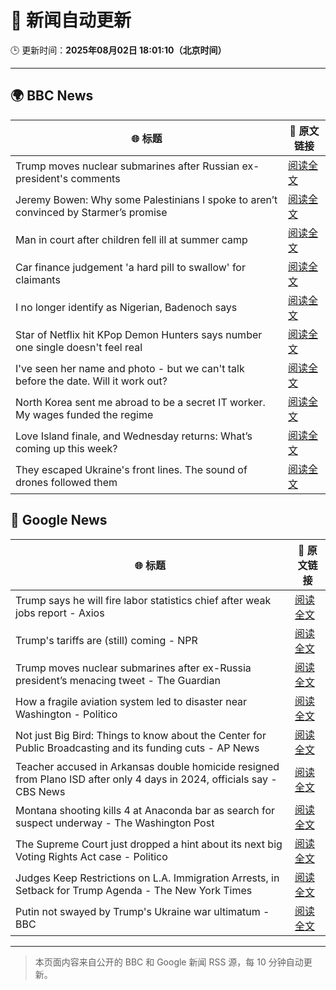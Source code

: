 # 🧠 新闻自动更新

🕒 更新时间：**2025年08月02日 18:01:10（北京时间）**

---

## 🌍 BBC News

| 🌐 标题 | 🔗 原文链接 |
|--------|-------------|
| Trump moves nuclear submarines after Russian ex-president's comments | [阅读全文](https://www.bbc.com/news/articles/c93dgr2dd53o?at_medium=RSS&at_campaign=rss) |
| Jeremy Bowen: Why some Palestinians I spoke to aren’t convinced by Starmer’s promise | [阅读全文](https://www.bbc.com/news/articles/cd6n0eeqp54o?at_medium=RSS&at_campaign=rss) |
| Man in court after children fell ill at summer camp | [阅读全文](https://www.bbc.com/news/articles/cwyep6j7z0zo?at_medium=RSS&at_campaign=rss) |
| Car finance judgement 'a hard pill to swallow' for claimants | [阅读全文](https://www.bbc.com/news/articles/c7vle481ydno?at_medium=RSS&at_campaign=rss) |
| I no longer identify as Nigerian, Badenoch says | [阅读全文](https://www.bbc.com/news/articles/c24z77yg16eo?at_medium=RSS&at_campaign=rss) |
| Star of Netflix hit KPop Demon Hunters says number one single doesn't feel real | [阅读全文](https://www.bbc.com/news/articles/c3dpxknjn07o?at_medium=RSS&at_campaign=rss) |
| I've seen her name and photo - but we can't talk before the date. Will it work out? | [阅读全文](https://www.bbc.com/news/articles/c9w1we5gz5qo?at_medium=RSS&at_campaign=rss) |
| North Korea sent me abroad to be a secret IT worker. My wages funded the regime | [阅读全文](https://www.bbc.com/news/articles/c15wk77zxngo?at_medium=RSS&at_campaign=rss) |
| Love Island finale, and Wednesday returns: What’s coming up this week? | [阅读全文](https://www.bbc.com/news/articles/c15l4kv45v5o?at_medium=RSS&at_campaign=rss) |
| They escaped Ukraine's front lines. The sound of drones followed them | [阅读全文](https://www.bbc.com/news/articles/c23gjk7dlvlo?at_medium=RSS&at_campaign=rss) |

## 📰 Google News

| 🌐 标题 | 🔗 原文链接 |
|--------|-------------|
| Trump says he will fire labor statistics chief after weak jobs report - Axios | [阅读全文](https://news.google.com/rss/articles/CBMibEFVX3lxTE8wNlZtY0YtMDkybGI0eEJtclV0dERjSlpNcTcyaDAwMVFrT3lZMnh1cUN6QWhOOE15WXdzSzAybU85MFNBWDBsSWdlSXlFNHZycC0zN2p5MjJyQk5STV9LWWsxVlhDVGYzd3EybA?oc=5) |
| Trump's tariffs are (still) coming - NPR | [阅读全文](https://news.google.com/rss/articles/CBMijgFBVV95cUxNSFNxNGR1TERWcUI1bUtVQVowNTZwTzBPcktXZlgyT3o4SDRSakZyQno0V1ZDVGc4YnNXTktXSXA2VmNaOFpSZVF4TGJPejlVNFpEZTVzNjJXdHhadktIQ193blFVRndUenY0MWV4YWVwRkhwaEoyekRqYUFjQms2RnUyTklTNGFSV2xnaXpR?oc=5) |
| Trump moves nuclear submarines after ex-Russia president’s menacing tweet - The Guardian | [阅读全文](https://news.google.com/rss/articles/CBMikAFBVV95cUxPZWlTbWZnOTFqM3V3ZHpSNFpmRENDR1dWRmV2RTNfVnp0T1M3N043RFVsVmFXN2oyTFhSQVhGbXB3cWRpSngyeW5BZVdXbGFteFVFVHNSY2YyNEJrYUNMYnhDczczOWhpdnJnZVBxRFdTc2ZTaGM0OW1sQS1wd09ycEstN0cwTzI3QUxJS2V2OTI?oc=5) |
| How a fragile aviation system led to disaster near Washington - Politico | [阅读全文](https://news.google.com/rss/articles/CBMisAFBVV95cUxQMk1xZXhGSVpnVjB0OFZ6bWtSVXVHMGtOZWVCeDVNZndCMEplMUwyZmx1NUxRZU92V015NXNiTVVnNThGR2NrUmxJLWxqODJhMFlTYUxLYlJ4YUh5d3FPcGNNek1xQzRObGV4VkhSSGZ3cGhXdEplSC1rQ3ZmUWVaTFo0MlQ1X0JmT29aNi02YnZSYV9JM3o1d09Qd3VsUU9tSDQtLWtQbXJJdjA2UWlrNw?oc=5) |
| Not just Big Bird: Things to know about the Center for Public Broadcasting and its funding cuts - AP News | [阅读全文](https://news.google.com/rss/articles/CBMisgFBVV95cUxNb0MzY0t2clVfSzZ0QzdwSzcxQm9PT1NfdjNGd2lMVzBfS0FuS01vb2ZVTHVRZ1duTDdJcXY1ZWtrWFZRUEZFNnliZDF2ZzFCMFlxdGxBY3pNSGd5VEZoQ2pNaXZHZDFQaVU5VGlpVngzTW9LYWRQMTJudHJHMEYyb1VuOUZWcUttWTN6VW9RWnJtSVRIemRGQUxwSzdSRXJzeGRudllqZGQ1R2VmbzZ0S0xB?oc=5) |
| Teacher accused in Arkansas double homicide resigned from Plano ISD after only 4 days in 2024, officials say - CBS News | [阅读全文](https://news.google.com/rss/articles/CBMipgFBVV95cUxQN29wdnZLVC1xUmdNcFcxcV9HLWZkYmxMcVlNaW1vbXFWSkZLaTdNSjhLZk5WNFE1WXUtVmtfdFdUWWFKYWxtRXhTSW1ueTZHVWdKb3VoSGpDOXRLTEFkRVViV0ItbUJmcVRIWHNkSWx0Mk55U3d2VGZTOHVLMThmby1QczFFclNrakIxaklobXBiOFNxWmxmYnR4TFJraV9qTE5CVjVn?oc=5) |
| Montana shooting kills 4 at Anaconda bar as search for suspect underway - The Washington Post | [阅读全文](https://news.google.com/rss/articles/CBMikAFBVV95cUxNNXNwSy0yZ09uODllLXV6d3dodGtPZmJzbDhWdzdKVXBzcERKZGpSVmg0aVMxMWYtUmVWa2JkLXZpTVMxSWQ0c0d5a19Mcml2Rkt6UVk1LUtEc21IQkVtU0czMGVvbFJVeEdSY1NwUVljdTNneWlQdEktcG1vRWN6RDE4RW9SeDZaanFGVkpUOW0?oc=5) |
| The Supreme Court just dropped a hint about its next big Voting Rights Act case - Politico | [阅读全文](https://news.google.com/rss/articles/CBMimAFBVV95cUxOMmZyRU5fT3FmdjVWTlRrT1dZYTMyMkdFMW13WWQ5VG1Ydkp2Wm5FWXVnNWVzbU9LeDZYTV9OMzB3SGdlVkZoekNsYWJ5SlQ3QUlPcml1OVRJLXo3QlZELVpTTkhMMnl1ZVBCMGMyNUVDc25CdE1Jd2tQb0x2Y05IRnlGOGw0aFMycW54S2NqbmhMX0ZGajNKNw?oc=5) |
| Judges Keep Restrictions on L.A. Immigration Arrests, in Setback for Trump Agenda - The New York Times | [阅读全文](https://news.google.com/rss/articles/CBMihgFBVV95cUxOUVRFQnhFV3NqVnJqTGtpcE9LMlNNcFNYT0FGWldIYXVseVk1djMyM3Jlc1lpNXpTdzNJRi1DamgzeXZMRnBiMHdMQm9UZ1ctaTI2WUY2UXNPTUZRNUd5ZjZnN21Mcmh1ZWpvUDB5VUJ3NEI0d3VHeTItLVVVVEhkeVIwOXMwUQ?oc=5) |
| Putin not swayed by Trump's Ukraine war ultimatum - BBC | [阅读全文](https://news.google.com/rss/articles/CBMiWkFVX3lxTE5vTWNDenRuRXBCbGZsT2lScGhRVlRERDFjb3lOZy1DYVNKMGRWMkZKQU90ekVRMVNHZzRjaUh4QzZXNGwxNE5tRTBsWW5vaUJaQnBqNGNTcFNrZ9IBX0FVX3lxTE5ZbS1iRzd0N2JXdWZhV21qdUpMR2ZjU19EMEU1R3gxWFEzU1MwTFlwMGc4VzBIV1VLVl9JZkdXNVk5b2NiZUNJMkxKMlVFQmxYaktpZEY3X0hCYnhrZXZj?oc=5) |

---
> 本页面内容来自公开的 BBC 和 Google 新闻 RSS 源，每 10 分钟自动更新。